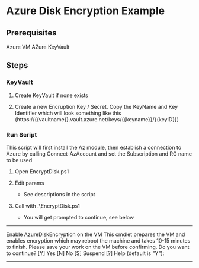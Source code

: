 # Azure Disk Encryption Example

## Prerequisites

Azure VM
AZure KeyVault

## Steps

### KeyVault

1. Create KeyVault if none exists

2. Create a new Encruption Key / Secret. Copy the KeyName and Key Identifier which will look something like this \(https://{{vaultname}}.vault.azure.net/keys/{{keyname}}/{{keyID}}\)

### Run Script

This script will first install the Az module, then establish a connection to Azure by calling Connect-AzAccount and set the Subscription and RG name to be used

1. Open EncryptDisk.ps1

2. Edit params
    - See descriptions in the script

3. Call with .\EncryptDisk.ps1
    - You will get prompted to continue, see below
---

Enable AzureDiskEncryption on the VM
This cmdlet prepares the VM and enables encryption which may reboot the machine and takes 10-15
minutes to finish. Please save your work on the VM before confirming. Do you want to continue?
[Y] Yes  [N] No  [S] Suspend  [?] Help (default is "Y"):

---